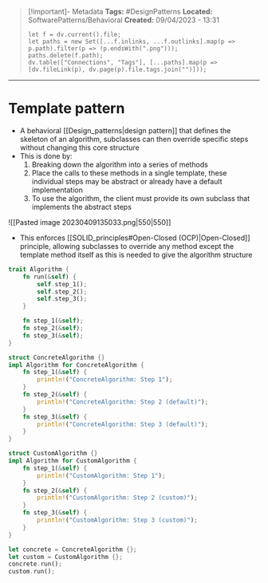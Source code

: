 > [!important]- Metadata
> **Tags:** #DesignPatterns 
> **Located:** SoftwarePatterns/Behavioral
> **Created:** 09/04/2023 - 13:31
> ```dataviewjs
> let f = dv.current().file;
> let paths = new Set([...f.inlinks, ...f.outlinks].map(p => p.path).filter(p => !p.endsWith(".png")));
> paths.delete(f.path);
> dv.table(["Connections", "Tags"], [...paths].map(p => [dv.fileLink(p), dv.page(p).file.tags.join("")]));
> ```

___
# Template pattern
- A behavioral [[Design_patterns|design pattern]] that defines the skeleton of an algorithm, subclasses can then override specific steps without changing this core structure 
- This  is done by:
	1. Breaking down the algorithm into a series of methods 
	2. Place the calls to these methods in a single template, these individual steps may be abstract or already have a default implementation
	3. To use the algorithm, the client must provide its own subclass that implements the abstract steps

![[Pasted image 20230409135033.png|550|550]]
- This enforces [[SOLID_principles#Open-Closed (OCP)|Open-Closed]] principle, allowing subclasses to override any  method except the template method itself as this is needed to give the algorithm structure 
```rust
trait Algorithm {
    fn run(&self) {
        self.step_1();
        self.step_2();
        self.step_3();
    }

    fn step_1(&self);
    fn step_2(&self);
    fn step_3(&self);
}

struct ConcreteAlgorithm {}
impl Algorithm for ConcreteAlgorithm {
    fn step_1(&self) {
        println!("ConcreteAlgorithm: Step 1");
    }
    fn step_2(&self) {
        println!("ConcreteAlgorithm: Step 2 (default)");
    }
    fn step_3(&self) {
        println!("ConcreteAlgorithm: Step 3 (default)");
    }
}

struct CustomAlgorithm {}
impl Algorithm for CustomAlgorithm {
    fn step_1(&self) {
        println!("CustomAlgorithm: Step 1");
    }
    fn step_2(&self) {
        println!("CustomAlgorithm: Step 2 (custom)");
    }
    fn step_3(&self) {
        println!("CustomAlgorithm: Step 3 (custom)");
    }
}

let concrete = ConcreteAlgorithm {};
let custom = CustomAlgorithm {};
concrete.run();
custom.run();

```
